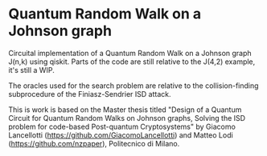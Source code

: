# Quantum Random Walk on a Johnson graph
Circuital implementation of a Quantum Random Walk on a Johnson graph J(n,k) using qiskit. Parts of the code are still relative to the J(4,2) example, it's still a WIP.

The oracles used for the search problem are relative to the collision-finding subprocedure of the Finiasz-Sendrier ISD attack.

This is work is based on the Master thesis titled "Design of a Quantum Circuit for Quantum Random Walks on Johnson graphs, Solving the ISD problem for code-based Post-quantum Cryptosystems" by Giacomo Lancellotti (https://github.com/GiacomoLancellotti) and Matteo Lodi (https://github.com/nzpaper), Politecnico di Milano.
